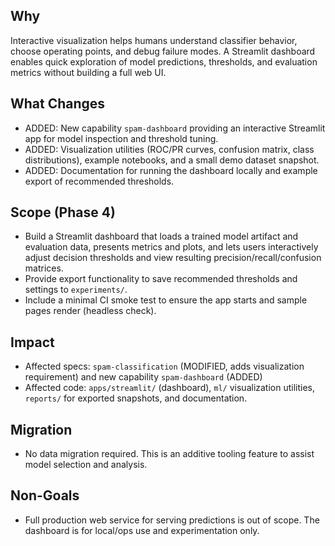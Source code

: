 ## Why
Interactive visualization helps humans understand classifier behavior, choose operating points, and debug failure modes. A Streamlit dashboard enables quick exploration of model predictions, thresholds, and evaluation metrics without building a full web UI.

## What Changes
- ADDED: New capability `spam-dashboard` providing an interactive Streamlit app for model inspection and threshold tuning.
- ADDED: Visualization utilities (ROC/PR curves, confusion matrix, class distributions), example notebooks, and a small demo dataset snapshot.
- ADDED: Documentation for running the dashboard locally and example export of recommended thresholds.

## Scope (Phase 4)
- Build a Streamlit dashboard that loads a trained model artifact and evaluation data, presents metrics and plots, and lets users interactively adjust decision thresholds and view resulting precision/recall/confusion matrices.
- Provide export functionality to save recommended thresholds and settings to `experiments/`.
- Include a minimal CI smoke test to ensure the app starts and sample pages render (headless check).

## Impact
- Affected specs: `spam-classification` (MODIFIED, adds visualization requirement) and new capability `spam-dashboard` (ADDED)
- Affected code: `apps/streamlit/` (dashboard), `ml/` visualization utilities, `reports/` for exported snapshots, and documentation.

## Migration
- No data migration required. This is an additive tooling feature to assist model selection and analysis.

## Non-Goals
- Full production web service for serving predictions is out of scope. The dashboard is for local/ops use and experimentation only.
